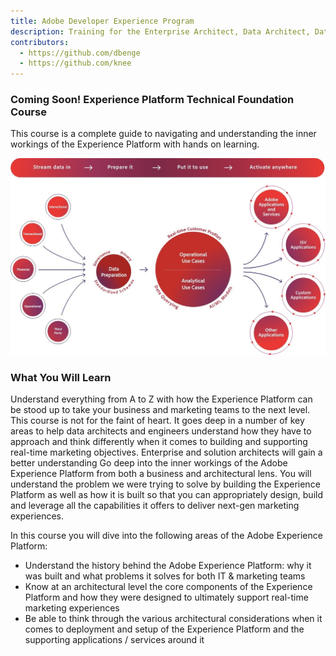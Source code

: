 ```yaml
---
title: Adobe Developer Experience Program
description: Training for the Enterprise Architect, Data Architect, Data Engineer and general developer
contributors:
  - https://github.com/dbenge 
  - https://github.com/knee
---
```


<TitleBlock slots="heading, text" theme="light" />

### Coming Soon! Experience Platform Technical Foundation Course

This course is a complete guide to navigating and understanding the inner workings of the Experience Platform with hands on learning.

<TextBlock slots="image, heading, text1, text2, text3" />

![Experience Platform](../images/aep-splash.jpg)

### What You Will Learn

Understand everything from A to Z with how the Experience Platform can be stood up to take your business and marketing teams to the next level. This course is not for the faint of heart. It goes deep in a number of key areas to help data architects and engineers understand how they have to approach and think differently when it comes to building and supporting real-time marketing objectives. Enterprise and solution architects will gain a better understanding
Go deep into the inner workings of the Adobe Experience Platform from both a business and architectural lens.  You will understand the problem we were trying to solve by building the Experience Platform as well as how it is built so that you can appropriately design, build and leverage all the capabilities it offers to deliver next-gen marketing experiences.

In this course you will dive into the following areas of the Adobe Experience Platform: 

- Understand the history behind the Adobe Experience Platform: why it was built and what problems it solves for both IT & marketing teams
- Know at an architectural level the core components of the Experience Platform and how they were designed to ultimately support real-time marketing experiences
- Be able to think through the various architectural considerations when it comes to deployment and setup of the Experience Platform and the supporting applications / services around it


<!--
<AnnouncementBlock slots="heading, button" />

### Take the Course

[Launch](/training/aec-essentials/index.html)
-->